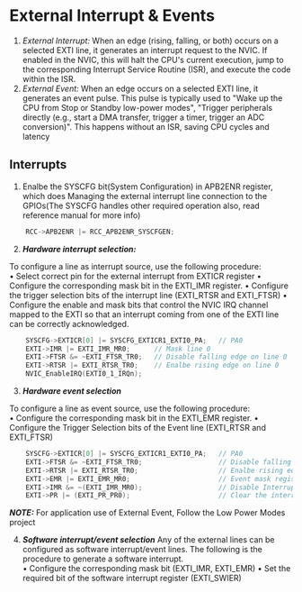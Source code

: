 # External Interrupt & Events

1. *External Interrupt:* When an edge (rising, falling, or both) occurs on a selected EXTI line, it generates an interrupt request to the NVIC. If enabled in the NVIC, this will halt the CPU's current execution, jump to the corresponding Interrupt Service Routine (ISR), and execute the code within the ISR.<br>
2. *External Event:* When an edge occurs on a selected EXTI line, it generates an event pulse. This pulse is typically used to "Wake up the CPU from Stop or Standby low-power modes", "Trigger peripherals directly (e.g., start a DMA transfer, trigger a timer, trigger an ADC conversion)". This happens without an ISR, saving CPU cycles and latency

## Interrupts

1. Enalbe the SYSCFG bit(System Configuration) in APB2ENR register, which does Managing the external interrupt line connection to the GPIOs(The SYSCFG handles other required operation also, read reference manual for more info)
``` C
    RCC->APB2ENR |= RCC_APB2ENR_SYSCFGEN;
```
2. ***Hardware interrupt selection:***

To configure a line as interrupt source, use the following procedure:<br>
 • Select correct pin for the external interrupt from EXTICR register
 • Configure the corresponding mask bit in the EXTI_IMR register.
 • Configure the trigger selection bits of the interrupt line (EXTI_RTSR and EXTI_FTSR)
 • Configure the enable and mask bits that control the NVIC IRQ channel mapped to the EXTI so that an interrupt coming from one of the EXTI line can be correctly acknowledged.
``` C
    SYSCFG->EXTICR[0] |= SYSCFG_EXTICR1_EXTI0_PA;   // PA0
    EXTI->IMR |= EXTI_IMR_MR0;      // Mask line 0
    EXTI->FTSR &= ~EXTI_FTSR_TR0;   // Disable falling edge on line 0
    EXTI->RTSR |= EXTI_RTSR_TR0;    // Enalbe rising edge on line 0 
    NVIC_EnableIRQ(EXTI0_1_IRQn);
```

3. ***Hardware event selection***

To configure a line as event source, use the following procedure:<br>
 • Configure the corresponding mask bit in the EXTI_EMR register.
 • Configure the Trigger Selection bits of the Event line (EXTI_RTSR and EXTI_FTSR)
``` C
    SYSCFG->EXTICR[0] |= SYSCFG_EXTICR1_EXTI0_PA;   // PA0
    EXTI->FTSR &= ~EXTI_FTSR_TR0;                   // Disable falling edge on line 0
    EXTI->RTSR |= EXTI_RTSR_TR0;                    // Enalbe rising edge on line 0 
    EXTI->EMR |= EXTI_EMR_MR0;                      // Event mask register
    EXTI->IMR &= ~(EXTI_IMR_MR0);                   // Disable Interrupt generation 
    EXTI->PR |= (EXTI_PR_PR0);                      // Clear the interrupt flag, Note: Writing 1, clears the flag
```
***NOTE:*** For application use of External Event, Follow the Low Power Modes project

4. ***Software interrupt/event selection***
Any of the external lines can be configured as software interrupt/event lines. The following is the procedure to generate a software interrupt.<br>
 • Configure the corresponding mask bit (EXTI_IMR, EXTI_EMR)
 • Set the required bit of the software interrupt register (EXTI_SWIER)
